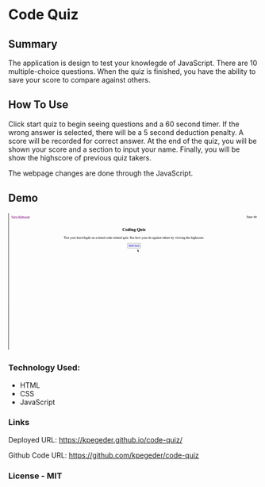 # Code Quiz

## Summary

The application is design to test your knowlegde of JavaScript. There are 10 multiple-choice questions. When the quiz is finished, you have the ability to save your score to compare against others.

## How To Use

Click start quiz to begin seeing questions and a 60 second timer. If the wrong answer is selected, there will be a 5 second deduction penalty. A score will be recorded for correct answer. At the end of the quiz, you will be shown your score and a section to input your name. Finally, you will be show the highscore of previous quiz takers.

The webpage changes are done through the JavaScript.

## Demo

![Quiz Demo](./assets/images/Code-Quiz.gif)

### Technology Used:

- HTML
- CSS
- JavaScript

### Links

Deployed URL: https://kpegeder.github.io/code-quiz/

Github Code URL: https://github.com/kpegeder/code-quiz

### License - MIT
